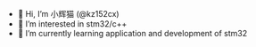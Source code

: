 - 👋 Hi, I’m 小辉猫 (@kz152cx) 
- 👀 I’m interested in stm32/c++
- 🌱 I’m currently learning application and development of stm32

<!---
kz152cx/kz152cx is a ✨ special ✨ repository because its `README.md` (this file) appears on your GitHub profile.
You can click the Preview link to take a look at your changes.
--->
